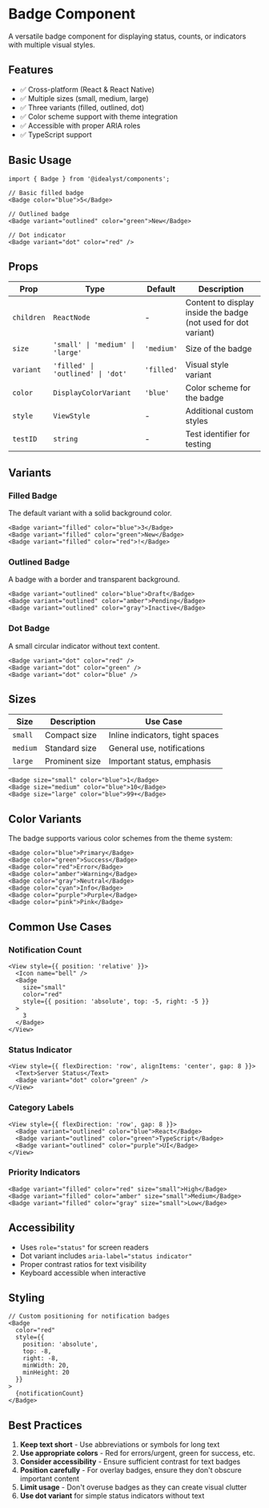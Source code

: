 # Badge Component

A versatile badge component for displaying status, counts, or indicators with multiple visual styles.

## Features

- ✅ Cross-platform (React & React Native)
- ✅ Multiple sizes (small, medium, large)
- ✅ Three variants (filled, outlined, dot)
- ✅ Color scheme support with theme integration
- ✅ Accessible with proper ARIA roles
- ✅ TypeScript support

## Basic Usage

```tsx
import { Badge } from '@idealyst/components';

// Basic filled badge
<Badge color="blue">5</Badge>

// Outlined badge
<Badge variant="outlined" color="green">New</Badge>

// Dot indicator
<Badge variant="dot" color="red" />
```

## Props

| Prop | Type | Default | Description |
|------|------|---------|-------------|
| `children` | `ReactNode` | - | Content to display inside the badge (not used for dot variant) |
| `size` | `'small' \| 'medium' \| 'large'` | `'medium'` | Size of the badge |
| `variant` | `'filled' \| 'outlined' \| 'dot'` | `'filled'` | Visual style variant |
| `color` | `DisplayColorVariant` | `'blue'` | Color scheme for the badge |
| `style` | `ViewStyle` | - | Additional custom styles |
| `testID` | `string` | - | Test identifier for testing |

## Variants

### Filled Badge
The default variant with a solid background color.

```tsx
<Badge variant="filled" color="blue">3</Badge>
<Badge variant="filled" color="green">New</Badge>
<Badge variant="filled" color="red">!</Badge>
```

### Outlined Badge
A badge with a border and transparent background.

```tsx
<Badge variant="outlined" color="blue">Draft</Badge>
<Badge variant="outlined" color="amber">Pending</Badge>
<Badge variant="outlined" color="gray">Inactive</Badge>
```

### Dot Badge
A small circular indicator without text content.

```tsx
<Badge variant="dot" color="red" />
<Badge variant="dot" color="green" />
<Badge variant="dot" color="blue" />
```

## Sizes

| Size | Description | Use Case |
|------|-------------|----------|
| `small` | Compact size | Inline indicators, tight spaces |
| `medium` | Standard size | General use, notifications |
| `large` | Prominent size | Important status, emphasis |

```tsx
<Badge size="small" color="blue">1</Badge>
<Badge size="medium" color="blue">10</Badge>
<Badge size="large" color="blue">99+</Badge>
```

## Color Variants

The badge supports various color schemes from the theme system:

```tsx
<Badge color="blue">Primary</Badge>
<Badge color="green">Success</Badge>
<Badge color="red">Error</Badge>
<Badge color="amber">Warning</Badge>
<Badge color="gray">Neutral</Badge>
<Badge color="cyan">Info</Badge>
<Badge color="purple">Purple</Badge>
<Badge color="pink">Pink</Badge>
```

## Common Use Cases

### Notification Count
```tsx
<View style={{ position: 'relative' }}>
  <Icon name="bell" />
  <Badge 
    size="small" 
    color="red" 
    style={{ position: 'absolute', top: -5, right: -5 }}
  >
    3
  </Badge>
</View>
```

### Status Indicator
```tsx
<View style={{ flexDirection: 'row', alignItems: 'center', gap: 8 }}>
  <Text>Server Status</Text>
  <Badge variant="dot" color="green" />
</View>
```

### Category Labels
```tsx
<View style={{ flexDirection: 'row', gap: 8 }}>
  <Badge variant="outlined" color="blue">React</Badge>
  <Badge variant="outlined" color="green">TypeScript</Badge>
  <Badge variant="outlined" color="purple">UI</Badge>
</View>
```

### Priority Indicators
```tsx
<Badge variant="filled" color="red" size="small">High</Badge>
<Badge variant="filled" color="amber" size="small">Medium</Badge>
<Badge variant="filled" color="gray" size="small">Low</Badge>
```

## Accessibility

- Uses `role="status"` for screen readers
- Dot variant includes `aria-label="status indicator"`
- Proper contrast ratios for text visibility
- Keyboard accessible when interactive

## Styling

```tsx
// Custom positioning for notification badges
<Badge 
  color="red" 
  style={{ 
    position: 'absolute',
    top: -8,
    right: -8,
    minWidth: 20,
    minHeight: 20
  }}
>
  {notificationCount}
</Badge>
```

## Best Practices

1. **Keep text short** - Use abbreviations or symbols for long text
2. **Use appropriate colors** - Red for errors/urgent, green for success, etc.
3. **Consider accessibility** - Ensure sufficient contrast for text badges
4. **Position carefully** - For overlay badges, ensure they don't obscure important content
5. **Limit usage** - Don't overuse badges as they can create visual clutter
6. **Use dot variant** for simple status indicators without text